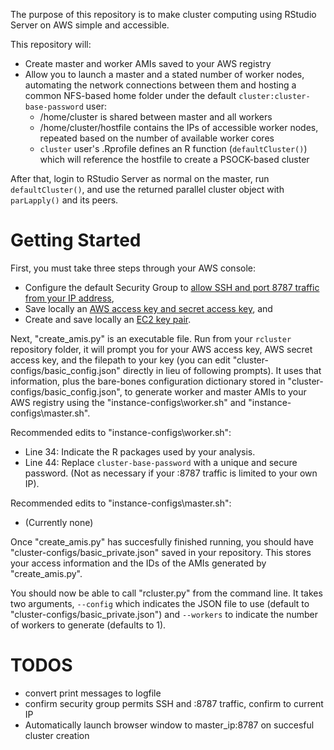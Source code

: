 The purpose of this repository is to make cluster computing using RStudio Server on AWS simple and accessible.

This repository will:

* Create master and worker AMIs saved to your AWS registry
* Allow you to launch a master and a stated number of worker nodes, automating the network connections between them and hosting a common NFS-based home folder under the default `cluster:cluster-base-password` user:
    * /home/cluster is shared between master and all workers
    * /home/cluster/hostfile contains the IPs of accessible worker nodes, repeated based on the number of available worker cores
    * `cluster` user's .Rprofile defines an R function (`defaultCluster()`) which will reference the hostfile to create a PSOCK-based cluster

After that, login to RStudio Server as normal on the master, run `defaultCluster()`, and use the returned parallel cluster object with `parLapply()` and its peers.

# Getting Started

First, you must take three steps through your AWS console:

* Configure the default Security Group to [allow SSH and port 8787 traffic from your IP address](http://docs.aws.amazon.com/AWSEC2/latest/UserGuide/authorizing-access-to-an-instance.html),
* Save locally an [AWS access key and secret access key](http://docs.aws.amazon.com/AWSSimpleQueueService/latest/SQSGettingStartedGuide/AWSCredentials.html), and
* Create and save locally an [EC2 key pair](http://docs.aws.amazon.com/AWSEC2/latest/UserGuide/ec2-key-pairs.html).
    
Next, "create_amis.py" is an executable file. Run from your `rcluster` repository folder, it will prompt you for your AWS access key, AWS secret access key, and the filepath to your key (you can edit "cluster-configs/basic_config.json" directly in lieu of following prompts). It uses that information, plus the bare-bones configuration dictionary stored in "cluster-configs/basic_config.json", to generate worker and master AMIs to your AWS registry using the "instance-configs\worker.sh" and "instance-configs\master.sh". 

Recommended edits to "instance-configs\worker.sh":
* Line 34: Indicate the R packages used by your analysis.
* Line 44: Replace `cluster-base-password` with a unique and secure password. (Not as necessary if your :8787 traffic is limited to your own IP).

Recommended edits to "instance-configs\master.sh":
* (Currently none)

Once "create_amis.py" has succesfully finished running, you should have "cluster-configs/basic_private.json" saved in your repository. This stores your access information and the IDs of the AMIs generated by "create_amis.py".

You should now be able to call "rcluster.py" from the command line. It takes two arguments, `--config` which indicates the JSON file to use (default to "cluster-configs/basic_private.json") and `--workers` to indicate the number of workers to generate (defaults to 1).


# TODOS

* convert print messages to logfile
* confirm security group permits SSH and :8787 traffic, confirm to current IP
* Automatically launch browser window to master_ip:8787 on succesful cluster creation
